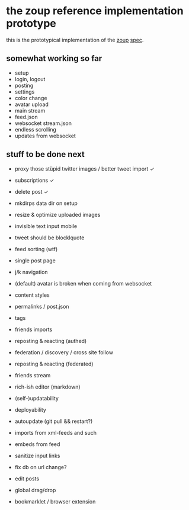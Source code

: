 # the zoup reference implementation prototype

this is the prototypical implementation of the [zoup](https://zoup.io/) [spec](https://github.com/zoupio/spec/blob/main/spec.md).

## somewhat working so far

* setup
* login, logout
* posting
* settings
* color change
* avatar upload
* main stream
* feed.json
* websocket stream.json
* endless scrolling
* updates from websocket


## stuff to be done next

* proxy those stüpid twitter images / better tweet import ✓
* subscriptions ✓
* delete post ✓

* mkdirps data dir on setup
* resize & optimize uploaded images
* invisible text input mobile
* tweet should be blocklquote
* feed sorting (wtf)
* single post page
* j/k navigation
* (default) avatar is broken when coming from websocket
* content styles
* permalinks / post.json
* tags
* friends imports
* reposting & reacting (authed)
* federation / discovery / cross site follow
* reposting & reacting (federated)
* friends stream
* rich-ish editor (markdown)
* (self-)updatability
* deployability
* autoupdate (git pull && restart?)
* imports from xml-feeds and such
* embeds from feed
* sanitize input links
* fix db on url change?
* edit posts
* global drag/drop
* bookmarklet / browser extension

